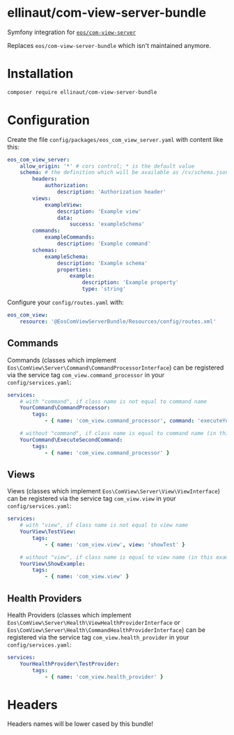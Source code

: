 ellinaut/com-view-server-bundle
==========================

Symfony integration for [`eos/com-view-server`](https://github.com/eosnewmedia/php-com-view-server)

Replaces `eos/com-view-server-bundle` which isn't maintained anymore.

# Installation

```bash
composer require ellinaut/com-view-server-bundle
```

# Configuration
Create the file `config/packages/eos_com_view_server.yaml` with content like this:

```yaml
eos_com_view_server:
    allow_origin: '*' # cors control; * is the default value
    schema: # the definition which will be available as /cv/schema.json
        headers:
            authorization:
                description: 'Authorization header'
        views:
            exampleView:
                description: 'Example view'
                data:
                    success: 'exampleSchema'
        commands:
            exampleCommands:
                description: 'Example command'
        schemas:
            exampleSchema:
                description: 'Example schema'
                properties:
                    example:
                        description: 'Example property'
                        type: 'string'
```

Configure your `config/routes.yaml` with:

```yaml
eos_com_view:
    resource: '@EosComViewServerBundle/Resources/config/routes.xml'
```

## Commands
Commands (classes which implement `Eos\ComView\Server\Command\CommandProcessorInterface`) can be registered via the
service tag `com_view.command_processor` in your `config/services.yaml`:

```yaml
services:
    # with "command", if class name is not equal to command name 
    YourCommand\CommandProcessor:
        tags:
            - { name: 'com_view.command_processor', command: 'executeYourCommand' } 

    # without "command", if class name is equal to command name (in this example the command name must be "executeSecondCommand")
    YourCommand\ExecuteSecondCommand:
        tags:
            - { name: 'com_view.command_processor' }
```

## Views
Views (classes which implement `Eos\ComView\Server\View\ViewInterface`) can be registered via the
service tag `com_view.view` in your `config/services.yaml`:

```yaml
services:
    # with "view", if class name is not equal to view name 
    YourView\TestView:
        tags:
            - { name: 'com_view.view', view: 'showTest' } 

    # without "view", if class name is equal to view name (in this example the view name must be "showExample")
    YourView\ShowExample:
        tags:
            - { name: 'com_view.view' }
```

## Health Providers
Health Providers (classes which implement `Eos\ComView\Server\Health\ViewHealthProviderInterface` or `Eos\ComView\Server\Health\CommandHealthProviderInterface`) 
can be registered via the service tag `com_view.health_provider` in your `config/services.yaml`:

```yaml
services:
    YourHealthProvider\TestProvider:
        tags:
            - { name: 'com_view.health_provider' } 
```

# Headers

Headers names will be lower cased by this bundle!
